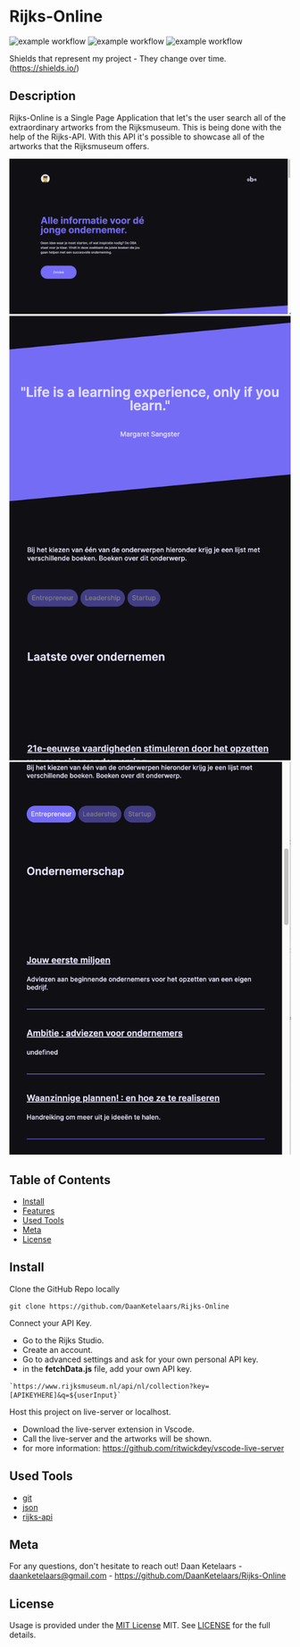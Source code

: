 # Rijks-Online

![example workflow](https://img.shields.io/github/languages/count/DaanKetelaars/Rijks-Online?style=flat-square)
![example workflow](https://img.shields.io/github/last-commit/DaanKetelaars/Rijks-Online?style=flat-square)
![example workflow](https://img.shields.io/github/repo-size/DaanKetelaars/Rijks-Online?style=flat-square)

Shields that represent my project - They change over time. (https://shields.io/)

## Description

Rijks-Online is a Single Page Application that let's the user search all of the extraordinary artworks from the Rijksmuseum. This is being done with the help of the Rijks-API. With this API it's possible to showcase all of the artworks that the Rijksmuseum offers.

<img src="./app/assets/screenshots/screenshot-01.png" alt="example of the live application" />
<img src="./app/assets/screenshots/screenshot-02.png" alt="example of the live application" />
<img src="./app/assets/screenshots/screenshot-03.png" alt="example of the live application" />

## Table of Contents

- [Install](#install)
- [Features](#features)
- [Used Tools](#used-tools)
- [Meta](#meta)
- [License](#license)

## Install

Clone the GitHub Repo locally

```
git clone https://github.com/DaanKetelaars/Rijks-Online
```

Connect your API Key.

- Go to the Rijks Studio.
- Create an account.
- Go to advanced settings and ask for your own personal API key.
- in the **fetchData.js** file, add your own API key.

```
`https://www.rijksmuseum.nl/api/nl/collection?key=[APIKEYHERE]&q=${userInput}`
```

Host this project on live-server or localhost.

- Download the live-server extension in Vscode.
- Call the live-server and the artworks will be shown.
- for more information: https://github.com/ritwickdey/vscode-live-server

## Used Tools

- [git](https://git-scm.com/)
- [json](https://www.json.org/json-en.html)
- [rijks-api](https://data.rijksmuseum.nl/object-metadata/api/)

## Meta

For any questions, don't hesitate to reach out!
Daan Ketelaars - daanketelaars@gmail.com - https://github.com/DaanKetelaars/Rijks-Online

## License

Usage is provided under the [MIT License](https://github.com/git/git-scm.com/blob/master/MIT-LICENSE.txt) MIT. See [LICENSE](https://github.com/DaanKetelaars/Rijks-Online/blob/master/LICENSE) for the full details.
